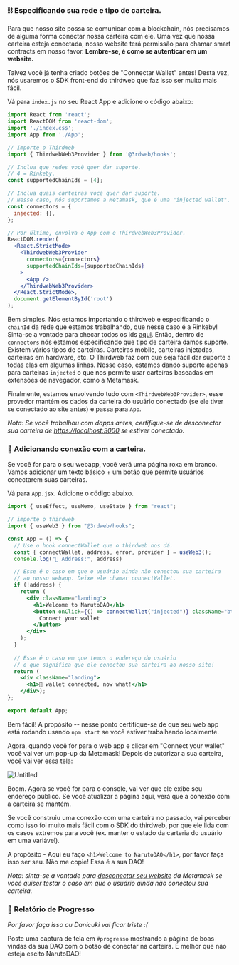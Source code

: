 ### ⛓ Especificando sua rede e tipo de carteira.

Para que nosso site possa se comunicar com a blockchain, nós precisamos de alguma forma conectar nossa carteira com ele. Uma vez que nossa carteira esteja conectada, nosso website terá permissão para chamar smart contracts em nosso favor. **Lembre-se, é como se autenticar em um website.**

Talvez você já tenha criado botões de "Connectar Wallet" antes! Desta vez, nós usaremos o SDK front-end do thirdweb que faz isso ser muito mais fácil.

Vá para `index.js` no seu React App e adicione o código abaixo:

```jsx
import React from 'react';
import ReactDOM from 'react-dom';
import './index.css';
import App from './App';

// Importe o ThirdWeb
import { ThirdwebWeb3Provider } from '@3rdweb/hooks';

// Inclua que redes você quer dar suporte.
// 4 = Rinkeby.
const supportedChainIds = [4];

// Inclua quais carteiras você quer dar suporte.
// Nesse caso, nós suportamos a Metamask, que é uma "injected wallet".
const connectors = {
  injected: {},
};

// Por último, envolva o App com o ThirdwebWeb3Provider.
ReactDOM.render(
  <React.StrictMode>
    <ThirdwebWeb3Provider
      connectors={connectors}
      supportedChainIds={supportedChainIds}
    >
      <App />
    </ThirdwebWeb3Provider>
  </React.StrictMode>,
  document.getElementById('root')
);
```

Bem simples. Nós estamos importando o thirdweb e especificando o `chainId` da rede que estamos trabalhando, que nesse caso é a Rinkeby! Sinta-se a vontade para checar todos os ids [aqui](https://besu.hyperledger.org/en/stable/Concepts/NetworkID-And-ChainID/). Então, dentro de `connectors` nós estamos especificando que tipo de carteira damos suporte. Existem vários tipos de carteiras. Carteiras mobile, carteiras injetadas, carteiras em hardware, etc. O Thirdweb faz com que seja fácil dar suporte a todas elas em algumas linhas. Nesse caso, estamos dando suporte apenas para carteiras `injected` o que nos permite usar carteiras baseadas em extensões de navegador, como a Metamask.

Finalmente, estamos envolvendo tudo com `<ThirdwebWeb3Provider>`, esse provedor mantém os dados da carteira do usuário conectado (se ele tiver se conectado ao site antes) e passa para `App`.

*Nota: Se você trabalhou com dapps antes, certifique-se de desconectar sua carteira de [https://localhost:3000](https://localhost:3000) se estiver conectado.*

### 🌟 Adicionando conexão com a carteira.

Se você for para o seu webapp, você verá uma página roxa em branco. Vamos adicionar um texto básico + um botão que permite usuários conectarem suas carteiras.

Vá para `App.jsx`. Adicione o código abaixo.

```jsx
import { useEffect, useMemo, useState } from "react";

// importe o thirdweb
import { useWeb3 } from "@3rdweb/hooks";

const App = () => {
  // Use o hook connectWallet que o thirdweb nos dá.
  const { connectWallet, address, error, provider } = useWeb3();
  console.log("👋 Address:", address)

  // Esse é o caso em que o usuário ainda não conectou sua carteira
  // ao nosso webapp. Deixe ele chamar connectWallet.
  if (!address) {
    return (
      <div className="landing">
        <h1>Welcome to NarutoDAO</h1>
        <button onClick={() => connectWallet("injected")} className="btn-hero">
          Connect your wallet
        </button>
      </div>
    );
  }
  
  // Esse é o caso em que temos o endereço do usuário
  // o que significa que ele conectou sua carteira ao nosso site!
  return (
    <div className="landing">
      <h1>👀 wallet connected, now what!</h1>
    </div>);
};

export default App;
```

Bem fácil! A propósito -- nesse ponto certifique-se de que seu web app está rodando usando `npm start` se você estiver trabalhando localmente.

Agora, quando você for para o web app e clicar em "Connect your wallet" você vai ver um pop-up da Metamask! Depois de autorizar a sua carteira, você vai ver essa tela:

![Untitled](https://i.imgur.com/oDG9uiz.png)

Boom. Agora se você for para o console, vai ver que ele exibe seu endereço público. Se você atualizar a página aqui, verá que a conexão com a carteira se mantém.

Se você construiu uma conexão com uma carteira no passado, vai perceber como isso foi muito mais fácil com o SDK do thirdweb, por que ele lida com os casos extremos para você (ex. manter o estado da carteria do usuário em uma variável).

A propósito - Aqui eu faço `<h1>Welcome to NarutoDAO</h1>`, por favor faça isso ser seu. Não me copie! Essa é a sua DAO!

*Nota: sinta-se a vontade para [desconectar seu website](https://metamask.zendesk.com/hc/en-us/articles/360059535551-Disconnect-wallet-from-Dapp) da Metamask se você quiser testar o caso em que o usuário ainda não conectou sua carteira.*

### 🚨 Relatório de Progresso

*Por favor faça isso ou Danicuki vai ficar triste :(*

Poste uma captura de tela em `#progresso` mostrando a página de boas vindas da sua DAO com o botão de conectar na carteira. É melhor que não esteja escito NarutoDAO!